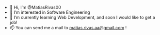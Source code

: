 - 👋 Hi, I’m @MatiasRivas00
- 👀 I’m interested in Software Engineering
- 🌱 I’m currently learning Web Development, and soon I would like to get a job!
- 📫 You can send me a mail to matias.rivas.aa@gmail.com !

<!---
MatiasRivas00/MatiasRivas00 is a ✨ special ✨ repository because its `README.md` (this file) appears on your GitHub profile.
You can click the Preview link to take a look at your changes.
--->
